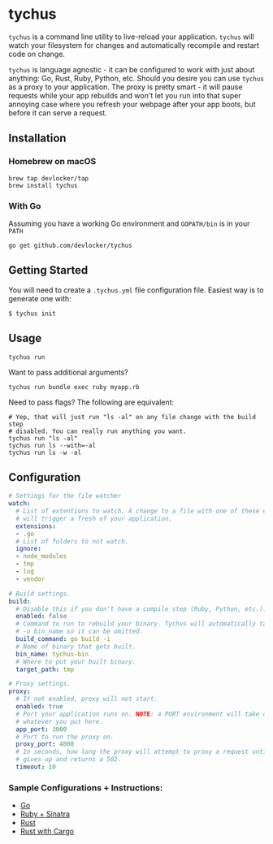 tychus
========

`tychus` is a command line utility to live-reload your application. `tychus`
will watch your filesystem for changes and automatically recompile and restart
code on change.

`tychus` is language agnostic - it can be configured to work with just about
anything: Go, Rust, Ruby, Python, etc. Should you desire you can use `tychus`
as a proxy to your application. The proxy is pretty smart - it will pause
requests while your app rebuilds and won't let you run into that super annoying
case where you refresh your webpage after your app boots, but before it can
serve a request.


## Installation

### Homebrew on macOS

```
brew tap devlocker/tap
brew install tychus
```

### With Go
Assuming you have a working Go environment and `GOPATH/bin` is in your `PATH`

```
go get github.com/devlocker/tychus
```

## Getting Started
You will need to create a `.tychus.yml` file configuration file. Easiest way is
to generate one with:

```
$ tychus init
```

## Usage

```
tychus run
```

Want to pass additional arguments?

```
tychus run bundle exec ruby myapp.rb
```

Need to pass flags? The following are equivalent:

```
# Yep, that will just run "ls -al" on any file change with the build step
# disabled. You can really run anything you want.
tychus run "ls -al"
tychus run ls --with=-al
tychus run ls -w -al
```

## Configuration

```yaml
# Settings for the file watcher
watch:
  # List of extentions to watch. A change to a file with one of these extensions
  # will trigger a fresh of your application.
  extensions:
  - .go
  # List of folders to not watch.
  ignore:
  - node_modules
  - tmp
  - log
  - vendor

# Build settings.
build:
  # Disable this if you don't have a compile step (Ruby, Python, etc.).
  enabled: false
  # Command to run to rebuild your binary. Tychus will automatically tack on a
  # -o bin_name so it can be omitted.
  build_command: go build -i
  # Name of binary that gets built.
  bin_name: tychus-bin
  # Where to put your built binary.
  target_path: tmp

# Proxy settings.
proxy:
  # If not enabled, proxy will not start.
  enabled: true
  # Port your application runs on. NOTE: a PORT environment will take overwrite
  # whatever you put here.
  app_port: 3000
  # Port to run the proxy on.
  proxy_port: 4000
  # In seconds, how long the proxy will attempt to proxy a request until it
  # gives up and returns a 502.
  timeout: 10
```

### Sample Configurations + Instructions:

* [Go](https://github.com/devlocker/tychus/wiki/Example:-Go)
* [Ruby + Sinatra](https://github.com/devlocker/tychus/wiki/Example:-Ruby---Sinatra)
* [Rust](https://github.com/devlocker/tychus/wiki/Example:-Rust)
* [Rust with Cargo](https://github.com/devlocker/tychus/wiki/Example:-Rust-with-Cargo)

